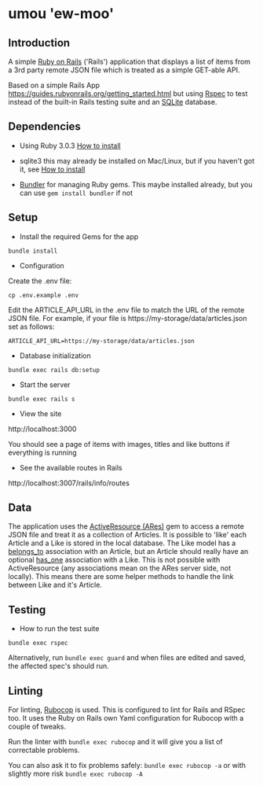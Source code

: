 # umou 'ew-moo'

## Introduction

A simple [Ruby on Rails](https://rubyonrails.org/) ('Rails') application that displays a list of items from a 3rd party remote JSON file which is treated as a simple GET-able API.

Based on a simple Rails App https://guides.rubyonrails.org/getting_started.html but using [Rspec](https://rspec.info/) to test instead of the built-in Rails testing suite and an [SQLite](https://www.sqlite.org/) database.

## Dependencies

- Using Ruby 3.0.3 [How to install](https://www.ruby-lang.org/en/documentation/installation/)

- sqlite3 this may already be installed on Mac/Linux, but if you haven't got it, see [How to install](https://www.servermania.com/kb/articles/install-sqlite/)

- [Bundler](https://bundler.io/) for managing Ruby gems. This maybe installed already, but you can use `gem install bundler` if not

## Setup

- Install the required Gems for the app

`bundle install`

- Configuration

Create the .env file:

`cp .env.example .env`

Edit the ARTICLE_API_URL in the .env file to match the URL of the remote JSON file. For example, if your file is https://my-storage/data/articles.json set as follows:

```
ARTICLE_API_URL=https://my-storage/data/articles.json
```

- Database initialization

`bundle exec rails db:setup`

- Start the server

`bundle exec rails s`

- View the site

http://localhost:3000

You should see a page of items with images, titles and like buttons if everything is running

- See the available routes in Rails

http://localhost:3007/rails/info/routes

## Data

The application uses the [ActiveResource (ARes)](https://github.com/rails/activeresource) gem to access a remote JSON file and treat it as a collection of Articles. It is possible to 'like' each Article and a Like is stored in the local database. The Like model has a [belongs_to](https://guides.rubyonrails.org/v3.2/association_basics.html#the-belongs_to-association) association with an Article, but an Article should really have an optional [has_one](https://guides.rubyonrails.org/v3.2/association_basics.html#the-has_one-association) association with a Like. This is not possible with ActiveResource (any associations mean on the ARes server side, not locally). This means there are some helper methods to handle the link between Like and it's Article.

## Testing

- How to run the test suite

`bundle exec rspec`

Alternatively, run `bundle exec guard` and when files are edited and saved, the affected spec's should run.

## Linting

For linting, [Rubocop](https://docs.rubocop.org/rubocop/) is used. This is configured to lint for Rails and RSpec too. It uses the Ruby on Rails own Yaml configuration for Rubocop with a couple of tweaks.

Run the linter with `bundle exec rubocop` and it will give you a list of correctable problems.

You can also ask it to fix problems safely: `bundle exec rubocop -a` or with slightly more risk `bundle exec rubocop -A`
